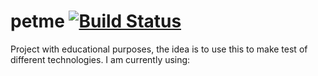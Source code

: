 # petme [![Build Status](https://travis-ci.org/germandavid85/petme.svg?branch=master)](https://travis-ci.org/germandavid85/petme)

Project with educational purposes, the idea is to use this to make test of different technologies. I am currently using:
